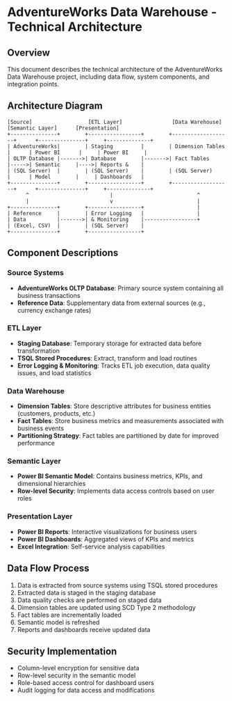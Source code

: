 # AdventureWorks Data Warehouse - Technical Architecture

## Overview
This document describes the technical architecture of the AdventureWorks Data Warehouse project, including data flow, system components, and integration points.

## Architecture Diagram
```
[Source]                  [ETL Layer]                [Data Warehouse]           [Semantic Layer]      [Presentation]
+---------------+        +-----------------+        +-------------------+      +---------------+     +--------------+
| AdventureWorks|        | Staging         |        | Dimension Tables  |      | Power BI      |     | Power BI     |
| OLTP Database |------->| Database        |------->| Fact Tables       |----->| Semantic     |---->| Reports &    |
| (SQL Server)  |        | (SQL Server)    |        | (SQL Server)      |      | Model        |     | Dashboards   |
+---------------+        +-----------------+        +-------------------+      +---------------+     +--------------+
      ^                          |                           ^
      |                          v                           |
+---------------+        +-----------------+                 |
| Reference     |        | Error Logging   |                 |
| Data          |------->| & Monitoring    |-----------------+
| (Excel, CSV)  |        | (SQL Server)    |
+---------------+        +-----------------+
```

## Component Descriptions

### Source Systems
- **AdventureWorks OLTP Database**: Primary source system containing all business transactions
- **Reference Data**: Supplementary data from external sources (e.g., currency exchange rates)

### ETL Layer
- **Staging Database**: Temporary storage for extracted data before transformation
- **TSQL Stored Procedures**: Extract, transform and load routines
- **Error Logging & Monitoring**: Tracks ETL job execution, data quality issues, and load statistics

### Data Warehouse
- **Dimension Tables**: Store descriptive attributes for business entities (customers, products, etc.)
- **Fact Tables**: Store business metrics and measurements associated with business events
- **Partitioning Strategy**: Fact tables are partitioned by date for improved performance

### Semantic Layer
- **Power BI Semantic Model**: Contains business metrics, KPIs, and dimensional hierarchies
- **Row-level Security**: Implements data access controls based on user roles

### Presentation Layer
- **Power BI Reports**: Interactive visualizations for business users
- **Power BI Dashboards**: Aggregated views of KPIs and metrics
- **Excel Integration**: Self-service analysis capabilities

## Data Flow Process
1. Data is extracted from source systems using TSQL stored procedures
2. Extracted data is staged in the staging database
3. Data quality checks are performed on staged data
4. Dimension tables are updated using SCD Type 2 methodology
5. Fact tables are incrementally loaded
6. Semantic model is refreshed
7. Reports and dashboards receive updated data

## Security Implementation
- Column-level encryption for sensitive data
- Row-level security in the semantic model
- Role-based access control for dashboard users
- Audit logging for data access and modifications